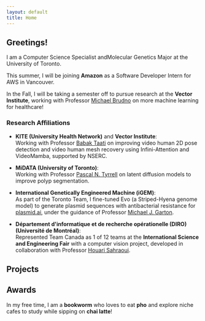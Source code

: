 ```yaml
---
layout: default
title: Home
---
```


## Greetings!

I am a Computer Science Specialist andMolecular Genetics Major at the University of Toronto.

This summer, I will be joining **Amazon** as a Software Developer Intern for AWS in Vancouver.

In the Fall, I will be taking a semester off to pursue research at the **Vector Institute**, working with Professor [Michael Brudno](https://vectorinstitute.ai/team/michael-brudno) on more machine learning for healthcare!

### Research Affiliations
- **KITE (University Health Network)** and **Vector Institute**:  
  Working with Professor [Babak Taati](https://vectorinstitute.ai/team/babak-taati/) on improving video human 2D pose detection and video human mesh recovery using Infini-Attention and VideoMamba, supported by NSERC.
  
- **MiDATA (University of Toronto)**:  
  Working with Professor [Pascal N. Tyrrell](https://www.tyrrell4innovation.ca/) on latent diffusion models to improve polyp segmentation.

- **International Genetically Engineered Machine (iGEM)**:  
  As part of the Toronto Team, I fine-tuned Evo (a Striped-Hyena genome model) to generate plasmid sequences with antibacterial resistance for [plasmid.ai](https://github.com/igem-toronto/plasmidai), under the guidance of Professor [Michael J. Garton](http://www.gartonlab.org/index.php).

- **Département d'informatique et de recherche opérationelle (DIRO) (Université de Montréal)**:  
  Represented Team Canada as 1 of 12 teams at the **International Science and Engineering Fair** with a computer vision project, developed in collaboration with Professor [Houari Sahraoui](https://www.iro.umontreal.ca/~sahraouh/index_eng.html).


## Projects

## Awards

In my free time, I am a **bookworm** who loves to eat **pho** and explore niche cafes to study while sipping on **chai latte**!